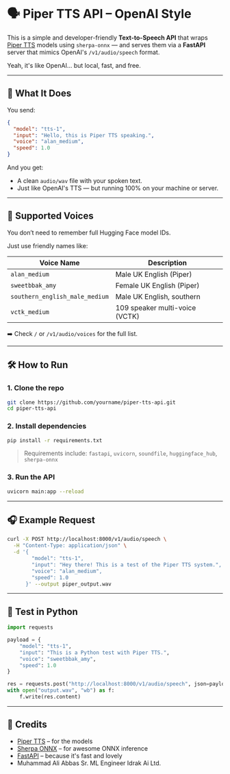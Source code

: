 # 🗣️ Piper TTS API – OpenAI Style

This is a simple and developer-friendly **Text-to-Speech API** that wraps [Piper TTS](https://github.com/rhasspy/piper) models using `sherpa-onnx` — and serves them via a **FastAPI** server that mimics OpenAI's `/v1/audio/speech` format.

Yeah, it's like OpenAI... but local, fast, and free.

---

## 🚀 What It Does

You send:

```json
{
  "model": "tts-1",
  "input": "Hello, this is Piper TTS speaking.",
  "voice": "alan_medium",
  "speed": 1.0
}
```

And you get:

* A clean `audio/wav` file with your spoken text.
* Just like OpenAI's TTS — but running 100% on your machine or server.

---

## 🧠 Supported Voices

You don’t need to remember full Hugging Face model IDs.

Just use friendly names like:

| Voice Name                     | Description                    |
| ------------------------------ | ------------------------------ |
| `alan_medium`                  | Male UK English (Piper)        |
| `sweetbbak_amy`                | Female UK English (Piper)      |
| `southern_english_male_medium` | Male UK English, southern      |
| `vctk_medium`                  | 109 speaker multi-voice (VCTK) |

➡️ Check `/` or `/v1/audio/voices` for the full list.

---

## 🛠️ How to Run

### 1. Clone the repo

```bash
git clone https://github.com/yourname/piper-tts-api.git
cd piper-tts-api
```

### 2. Install dependencies

```bash
pip install -r requirements.txt
```

> Requirements include: `fastapi`, `uvicorn`, `soundfile`, `huggingface_hub`, `sherpa-onnx`

### 3. Run the API

```bash
uvicorn main:app --reload
```

---

## 🎧 Example Request

```bash
curl -X POST http://localhost:8000/v1/audio/speech \
  -H "Content-Type: application/json" \
  -d '{
        "model": "tts-1",
        "input": "Hey there! This is a test of the Piper TTS system.",
        "voice": "alan_medium",
        "speed": 1.0
      }' --output piper_output.wav
```

---

## 🧪 Test in Python

```python
import requests

payload = {
    "model": "tts-1",
    "input": "This is a Python test with Piper TTS.",
    "voice": "sweetbbak_amy",
    "speed": 1.0
}

res = requests.post("http://localhost:8000/v1/audio/speech", json=payload)
with open("output.wav", "wb") as f:
    f.write(res.content)
```


---

## 🙌 Credits

* [Piper TTS](https://github.com/rhasspy/piper) – for the models
* [Sherpa ONNX](https://github.com/k2-fsa/sherpa-onnx) – for awesome ONNX inference
* [FastAPI](https://fastapi.tiangolo.com/) – because it's fast and lovely
* Muhammad Ali Abbas Sr. ML Engineer Idrak Ai Ltd. 

